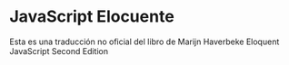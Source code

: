 # JavaScript Elocuente

Esta es una traducción no oficial del libro de Marijn Haverbeke Eloquent JavaScript Second Edition
